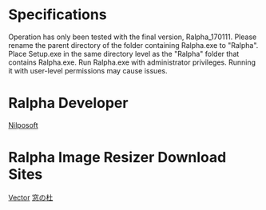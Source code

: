 # Specifications
Operation has only been tested with the final version, Ralpha_170111.
Please rename the parent directory of the folder containing Ralpha.exe to "Ralpha".
Place Setup.exe in the same directory level as the "Ralpha" folder that contains Ralpha.exe.
Run Ralpha.exe with administrator privileges. Running it with user-level permissions may cause issues.

# Ralpha Developer
[Nilposoft](http://nilposoft.info/ralpha/index.html)

# Ralpha Image Resizer Download Sites
[Vector](https://www.vector.co.jp/soft/winnt/art/se487522.html?srsltid=AfmBOoplwX_NAcFpmbCSMTSjpaK_sQ8cypUCyo5FkT59AZ3isMh1YifN)
[窓の杜](https://forest.watch.impress.co.jp/library/software/ralpha/)

